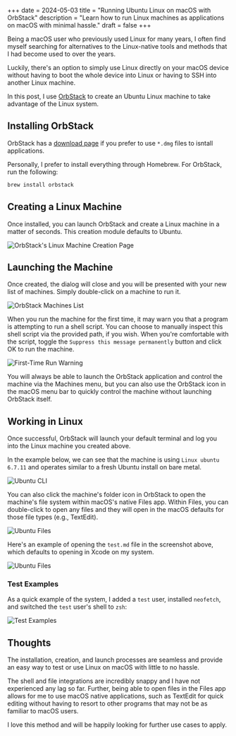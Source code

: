 +++
date = 2024-05-03
title = "Running Ubuntu Linux on macOS with OrbStack"
description = "Learn how to run Linux machines as applications on macOS with minimal hassle."
draft = false
+++

Being a macOS user who previously used Linux for many years, I often find myself
searching for alternatives to the Linux-native tools and methods that I had
become used to over the years.

Luckily, there's an option to simply use Linux directly on your macOS device
without having to boot the whole device into Linux or having to SSH into another
Linux machine.

In this post, I use [OrbStack](https://orbstack.dev/) to create an Ubuntu Linux
machine to take advantage of the Linux system.

## Installing OrbStack

OrbStack has a [download page](https://orbstack.dev/download) if you prefer to
use `*.dmg` files to isntall applications.

Personally, I prefer to install everything through Homebrew. For OrbStack, run
the following:

```sh
brew install orbstack
```

## Creating a Linux Machine

Once installed, you can launch OrbStack and create a Linux machine in a matter
of seconds. This creation module defaults to Ubuntu.

![OrbStack's Linux Machine Creation
Page](https://img.cleberg.net/blog/20240503-ubuntu-on-macos/create.png)

## Launching the Machine

Once created, the dialog will close and you will be presented with your new list
of machines. Simply double-click on a machine to run it.

![OrbStack Machines
List](https://img.cleberg.net/blog/20240503-ubuntu-on-macos/machine.png)

When you run the machine for the first time, it may warn you that a program is
attempting to run a shell script. You can choose to manually inspect this shell
script via the provided path, if you wish. When you're comfortable with the
script, toggle the `Suppress this message permanently` button and click OK to
run the machine.

![First-Time Run
Warning](https://img.cleberg.net/blog/20240503-ubuntu-on-macos/warning.png)

You will always be able to launch the OrbStack application and control the
machine via the Machines menu, but you can also use the OrbStack icon in the
macOS menu bar to quickly control the machine without launching OrbStack itself.

## Working in Linux

Once successful, OrbStack will launch your default terminal and log you into the
Linux machine you created above.

In the example below, we can see that the machine is using `Linux ubuntu 6.7.11`
and operates similar to a fresh Ubuntu install on bare metal.

![Ubuntu CLI](https://img.cleberg.net/blog/20240503-ubuntu-on-macos/cli.png)

You can also click the machine's folder icon in OrbStack to open the machine's
file system within macOS's native Files app. Within Files, you can double-click
to open any files and they will open in the macOS defaults for those file types
(e.g., TextEdit).

![Ubuntu Files](https://img.cleberg.net/blog/20240503-ubuntu-on-macos/files.png)

Here's an example of opening the `test.md` file in the screenshot above, which
defaults to opening in Xcode on my system.

![Ubuntu Files](https://img.cleberg.net/blog/20240503-ubuntu-on-macos/xcode.png)


### Test Examples

As a quick example of the system, I added a `test` user, installed `neofetch`,
and switched the `test` user's shell to `zsh`:

![Test Examples](https://img.cleberg.net/blog/20240503-ubuntu-on-macos/test.png)

## Thoughts

The installation, creation, and launch processes are seamless and provide an
easy way to test or use Linux on macOS with little to no hassle.

The shell and file integrations are incredibly snappy and I have not experienced
any lag so far. Further, being able to open files in the Files app allows for me
to use macOS native applications, such as TextEdit for quick editing without
having to resort to other programs that may not be as familiar to macOS users.

I love this method and will be happily looking for further use cases to apply.
